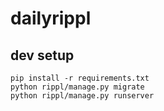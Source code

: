 # dailyrippl

## dev setup

```
pip install -r requirements.txt
python rippl/manage.py migrate
python rippl/manage.py runserver
```
